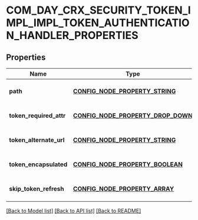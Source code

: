 # COM_DAY_CRX_SECURITY_TOKEN_IMPL_IMPL_TOKEN_AUTHENTICATION_HANDLER_PROPERTIES

## Properties
Name | Type | Description | Notes
------------ | ------------- | ------------- | -------------
**path** | [**CONFIG_NODE_PROPERTY_STRING**](configNodePropertyString.md) |  | [optional] [default to null]
**token_required_attr** | [**CONFIG_NODE_PROPERTY_DROP_DOWN**](configNodePropertyDropDown.md) |  | [optional] [default to null]
**token_alternate_url** | [**CONFIG_NODE_PROPERTY_STRING**](configNodePropertyString.md) |  | [optional] [default to null]
**token_encapsulated** | [**CONFIG_NODE_PROPERTY_BOOLEAN**](configNodePropertyBoolean.md) |  | [optional] [default to null]
**skip_token_refresh** | [**CONFIG_NODE_PROPERTY_ARRAY**](configNodePropertyArray.md) |  | [optional] [default to null]

[[Back to Model list]](../README.md#documentation-for-models) [[Back to API list]](../README.md#documentation-for-api-endpoints) [[Back to README]](../README.md)


